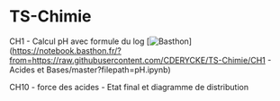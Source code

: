 # TS-Chimie

CH1 - Calcul pH avec formule du log
[![Basthon](https://basthon.fr/theme/assets/img/basthon.svg)](https://notebook.basthon.fr/?from=https://raw.githubusercontent.com/CDERYCKE/TS-Chimie/CH1 - Acides et Bases/master?filepath=pH.ipynb)

CH10 - force des acides - Etat final et diagramme de distribution  


